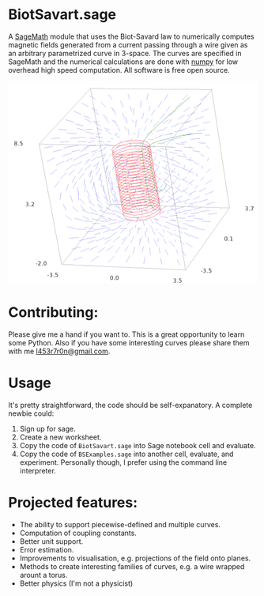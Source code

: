 # BiotSavart.sage
A [SageMath](http://www.sagemath.org/) module that uses the Biot-Savard law to numerically computes magnetic fields generated from a current passing through a wire given as an arbitrary parametrized curve in 3-space. The curves are specified in SageMath and the numerical calculations are done with [numpy](http://www.numpy.org/) for low overhead high speed computation. All software is free open source.

![ScreenShot](Solenoid.png?raw=true "The curve doesn't have to be a solenoid :-)")
 
# Contributing:
Please give me a hand if you want to. This is a great opportunity to learn some Python. Also if you have some interesting curves please share them with me l453r7r0n@gmail.com.

# Usage
It's pretty straightforward, the code should be self-expanatory. A complete newbie could:
 1. Sign up for sage. 
 2. Create a new worksheet. 
 3. Copy the code of `BiotSavart.sage` into Sage notebook cell and evaluate.
 4. Copy the code of `BSExamples.sage` into another cell, evaluate, and experiment.
Personally though, I prefer using the command line interpreter.

# Projected features:
* The ability to support piecewise-defined and multiple curves.
* Computation of coupling constants.
* Better unit support.
* Error estimation.
* Improvements to visualisation, e.g. projections of the field onto planes.
* Methods to create interesting families of curves, e.g. a wire wrapped arount a torus.
* Better physics (I'm not a physicist)
